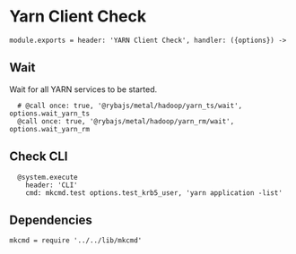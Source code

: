 
# Yarn Client Check

    module.exports = header: 'YARN Client Check', handler: ({options}) ->

## Wait

Wait for all YARN services to be started.

      # @call once: true, '@rybajs/metal/hadoop/yarn_ts/wait', options.wait_yarn_ts
      @call once: true, '@rybajs/metal/hadoop/yarn_rm/wait', options.wait_yarn_rm

## Check CLI

      @system.execute
        header: 'CLI'
        cmd: mkcmd.test options.test_krb5_user, 'yarn application -list'

## Dependencies

    mkcmd = require '../../lib/mkcmd'
